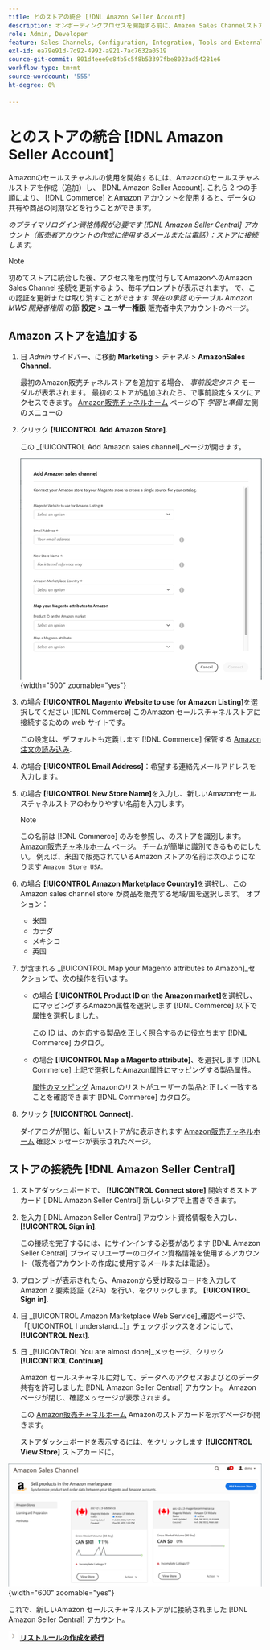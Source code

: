 ```yaml
---
title: とのストアの統合 [!DNL Amazon Seller Account]
description: オンボーディングプロセスを開始する前に、Amazon Sales Channelストアを作成（追加）し、Amazon販売者アカウントに接続する必要があります。
role: Admin, Developer
feature: Sales Channels, Configuration, Integration, Tools and External Services
exl-id: ea79e91d-7d92-4992-a921-7ac7632a0519
source-git-commit: 801d4eee9e84b5c5f8b53397fbe8023ad54281e6
workflow-type: tm+mt
source-wordcount: '555'
ht-degree: 0%

---
```


# とのストアの統合 [!DNL Amazon Seller Account]

Amazonのセールスチャネルの使用を開始するには、Amazonのセールスチャネルストアを作成（追加）し、 [!DNL Amazon Seller Account]. これら 2 つの手順により、 [!DNL Commerce] とAmazon アカウントを使用すると、データの共有や商品の同期などを行うことができます。

_のプライマリログイン資格情報が必要です [!DNL Amazon Seller Central] アカウント（販売者アカウントの作成に使用するメールまたは電話）：ストアに接続します。_

>[!NOTE]
>
>初めてストアに統合した後、アクセス権を再度付与してAmazonへのAmazon Sales Channel 接続を更新するよう、毎年プロンプトが表示されます。 で、この認証を更新または取り消すことができます _現在の承認_ のテーブル _Amazon MWS 開発者権限_ の節 **設定** > **ユーザー権限** 販売者中央アカウントのページ。

## Amazon ストアを追加する

1. 日 _Admin_ サイドバー、に移動 **Marketing** > _チャネル_ > **AmazonSales Channel**.

   最初のAmazon販売チャネルストアを追加する場合、 _事前設定タスク_ モーダルが表示されます。 最初のストアが追加されたら、で事前設定タスクにアクセスできます。 [Amazon販売チャネルホーム](./amazon-sales-channel-home.md) ページの下 _学習と準備_ 左側のメニューの

1. クリック **[!UICONTROL Add Amazon Store]**.

   この _[!UICONTROL Add Amazon sales channel]_ページが開きます。

   ![Amazon販売チャネルストアを追加します。](assets/amazon-store-integration.png){width="500" zoomable="yes"}

1. の場合 **[!UICONTROL Magento Website to use for Amazon Listing]**&#x200B;を選択してください [!DNL Commerce] このAmazon セールスチャネルストアに接続するための web サイトです。

   この設定は、デフォルトも定義します [!DNL Commerce] 保管する [Amazon注文の読み込み](./order-settings.md).

1. の場合 **[!UICONTROL Email Address]**：希望する連絡先メールアドレスを入力します。

1. の場合 **[!UICONTROL New Store Name]**&#x200B;を入力し、新しいAmazonセールスチャネルストアのわかりやすい名前を入力します。

   >[!NOTE]
   >
   >この名前は [!DNL Commerce] のみを参照し、のストアを識別します。 [Amazon販売チャネルホーム](./amazon-sales-channel-home.md) ページ。 チームが簡単に識別できるものにしたい。 例えば、米国で販売されているAmazon ストアの名前は次のようになります `Amazon Store USA`.

1. の場合 **[!UICONTROL Amazon Marketplace Country]**&#x200B;を選択し、このAmazon sales channel store が商品を販売する地域/国を選択します。 オプション：

   - 米国
   - カナダ
   - メキシコ
   - 英国

1. が含まれる _[!UICONTROL Map your Magento attributes to Amazon]_セクションで、次の操作を行います。

   - の場合 **[!UICONTROL Product ID on the Amazon market]**&#x200B;を選択し、にマッピングするAmazon属性を選択します [!DNL Commerce] 以下で属性を選択しました。

     この ID は、の対応する製品を正しく照合するのに役立ちます [!DNL Commerce] カタログ。

   - の場合 **[!UICONTROL Map a Magento attribute]**、を選択します [!DNL Commerce] 上記で選択したAmazon属性にマッピングする製品属性。

     [属性のマッピング](./ob-creating-magento-attributes.md) Amazonのリストがユーザーの製品と正しく一致することを確認できます [!DNL Commerce] カタログ。

1. クリック **[!UICONTROL Connect]**.

   ダイアログが閉じ、新しいストアがに表示されます [Amazon販売チャネルホーム](./amazon-sales-channel-home.md) 確認メッセージが表示されたページ。

## ストアの接続先 [!DNL Amazon Seller Central]

1. ストアダッシュボードで、 **[!UICONTROL Connect store]** 開始するストアカード [!DNL Amazon Seller Central] 新しいタブで上書きできます。

1. を入力 [!DNL Amazon Seller Central] アカウント資格情報を入力し、 **[!UICONTROL Sign in]**.

   この接続を完了するには、にサインインする必要があります [!DNL Amazon Seller Central] プライマリユーザーのログイン資格情報を使用するアカウント（販売者アカウントの作成に使用するメールまたは電話）。

1. プロンプトが表示されたら、Amazonから受け取るコードを入力してAmazon 2 要素認証（2FA）を行い、をクリックします。 **[!UICONTROL Sign in]**.

1. 日 _[!UICONTROL Amazon Marketplace Web Service]_確認ページで、「[!UICONTROL I understand...]」チェックボックスをオンにして、**[!UICONTROL Next]**.

1. 日 _[!UICONTROL You are almost done]_メッセージ、クリック&#x200B;**[!UICONTROL Continue]**.

   Amazon セールスチャネルに対して、データへのアクセスおよびとのデータ共有を許可しました [!DNL Amazon Seller Central] アカウント。 Amazonページが閉じ、確認メッセージが表示されます。

   この [Amazon販売チャネルホーム](./amazon-sales-channel-home.md) Amazonのストアカードを示すページが開きます。

   ストアダッシュボードを表示するには、をクリックします **[!UICONTROL View Store]** ストアカードに。

![新しい店舗カードを使用したAmazon販売チャネルホーム](assets/asc-dashboard-after-2fa.png){width="600" zoomable="yes"}

これで、新しいAmazon セールスチャネルストアがに接続されました [!DNL Amazon Seller Central] アカウント。

![次へアイコン](assets/btn-next.png) [**リストルールの作成を続行**](./ob-create-listing-rule.md)
